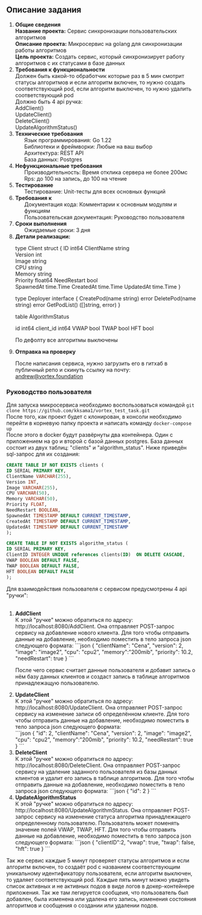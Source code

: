 ## Описание задания
<ol>
<li><b>Общие сведения</b><br>
   <b>Название проекта:</b> Сервис синхронизации пользовательских алгоритмов<br>
   <b>Описание проекта:</b> Микросервис на golang для синхронизации работы алгоритмов<br>
   <b>Цель проекта:</b> Создать сервис, который синхронизирует работу алгоритмов с их статусами в базе данных<br> </li>

<li><b>Требования к функциональности</b><br>
   Должен быть какой-то обработчик которые раз в 5 мин смотрит статусы алгоритмов и если алгоритм включен, то нужно создать соответствующий pod, если алгоритм выключен, то нужно удалить соответствующий pod<br>
   Должно быть 4 api ручка:<br>
   AddClient()<br>
   UpdateClient()<br>
   DeleteClient()<br>
   UpdateAlgorithmStatus()</li>
<li><b>Технические требования</b>
   <ul>Язык программирования: Go 1.22 </ul>
   <ul>Библиотеки и фреймворки: Любые на ваш выбор</ul>
   <ul>Архитектура: REST API</ul>
   <ul>База данных:  Postgres</ul></li>
<li> <b>Нефункциональные требования</b><br>
   <ul>Производительность: Время отклика сервера не более 200мс</ul>
   <ul> Rps: до 100 на запись, до 100 на чтение</ul></li>
<li> <b>Тестирование</b><br>
   <ul>Тестирование: Unit-тесты для всех основных функций</ul></li>
<li> <b>Требования к </b><br>
   <ul>Документация кода: Комментарии к основным модулям и функциям</ul>
   <ul>Пользовательская документация: Руководство пользователя</ul></li>
<li> <b>Сроки выполнения</b><br>
  <ul> Ожидаемые сроки: 3 дня</ul></li>

<li> <b>Детали реализации:</b><br>

type Client struct {
ID                   	int64
ClientName   	string  
Version          	int     
Image            	string  
CPU               	string  
Memory         	string  
Priority          	float64
NeedRestart 	bool    
SpawnedAt   	time.Time
CreatedAt     	time.Time
UpdatedAt    	time.Time
}

type Deployer interface {
CreatePod(name string) error
DeletePod(name string) error
GetPodList() ([]string, error)
}

table AlgorithmStatus

id               int64
client_id     int64
VWAP      bool
TWAP      bool
HFT         bool

По дефолту все алгоритмы выключены<br></li>

<li> <b>Отправка на проверку</b><br>

После написания сервиса, нужно загрузить его в гитхаб в публичный репо и скинуть ссылку на почту: andrew@vortex.foundation<br></li>
</ol>

### Руководство пользователя

Для запуска микросервиса необходимо воспользоваться командой ``git clone https://github.com/kksama1/vortex_test_task.git``<br>
После того, как проект будет с клонирован, в консоли необходимо перейти в корневую папку проекта и написать команду ``docker-compose up``<br>
После этого в docker будут развёрнуты два контейнера. Один с приложением на go и второй с базой данных postgres.
База данных состоит из двух таблиц: "clients" и "algorithm_status". Ниже приведён sql-запрос для их создания:<br>
```sql
CREATE TABLE IF NOT EXISTS clients (
ID SERIAL PRIMARY KEY,
ClientName VARCHAR(255),
Version INT,
Image VARCHAR(255),
CPU VARCHAR(50),
Memory VARCHAR(50),
Priority FLOAT,
NeedRestart BOOLEAN,
SpawnedAt TIMESTAMP DEFAULT CURRENT_TIMESTAMP,
CreatedAt TIMESTAMP DEFAULT CURRENT_TIMESTAMP,
UpdatedAt TIMESTAMP DEFAULT CURRENT_TIMESTAMP
);
```

```sql
CREATE TABLE IF NOT EXISTS algorithm_status (
ID SERIAL PRIMARY KEY,
ClientID INTEGER UNIQUE references clients(ID)  ON DELETE CASCADE,
VWAP BOOLEAN DEFAULT FALSE,
TWAP BOOLEAN DEFAULT FALSE,
HFT BOOLEAN DEFAULT FALSE
);
```
Для взаимодействия пользователя с сервисом предусмотрены 4 api "ручки":
<ol><br> <li><b>AddClient</b></li>
К этой "ручке" можно обратиться по адресу: http://localhost:8080/AddClient. Она отправляет POST-запрос сервису на добавление нового клиента. Для того чтобы отправить данные на добавление, необходимо поместить в тело запроса json следующего формата:
```json
{
    "clientName": "Cena",
    "version": 2,
    "image": "image2",
    "cpu": "cpu2",
    "memory":"200mib",
    "priority": 10.2,
    "needRestart": true
}
```

После чего сервис считает данные пользователя и добавит запись о нём базу данных клиентов и создаст запись в таблице алгоритмов принадлежащую пользователю.

<li><b>UpdateClient</b></li>
К этой "ручке" можно обратиться по адресу: http://localhost:8080/UpdateClient. Она отправляет POST-запрос сервису на изменение записи об определённом клиeнте. Для того чтобы отправить данные на добавление, необходимо поместить в тело запроса json следующего формата:<br>
```json
{
    "id": 2,
    "clientName": "Cena",
    "version": 2,
    "image": "image2",
    "cpu": "cpu2",
    "memory":"200mib",
    "priority": 10.2,
    "needRestart": true
}
```

<li><b>DeleteClient</b></li>
К этой "ручке" можно обратиться по адресу: http://localhost:8080/DeleteClient. Она отправляет POST-запрос сервису на удаление заданного пользователя из базы данных клиентов и удалит его запись в таблице алгоритмов. Для того чтобы отправить данные на добавление, необходимо поместить в тело запроса json следующего формата:
```json
{
    "id": 2
}
```
<li><b>UpdateAlgorithmStatus</b></li>
К этой "ручке" можно обратиться по адресу: http://localhost:8080/UpdateAlgorithmStatus. Она отправляет POST-запрос сервису на изменение статуса алгоритма принадлежащего определенному пользователю. Пользователь может поменять значение полей VWAP, TWAP, HFT. Для того чтобы отправить данные на добавление, необходимо поместить в тело запроса json следующего формата:
```json
{
"clientID":2,
"vwap": true,
"twap": false,
"hft": true
}
```
</ol>
Так же сервис каждые 5 минут проверяет статусы алгоритмов и если алгоритм включен, то создаёт pod с названием соответствующим уникальному идентификатору пользователя, если алгоритм выключен, то удаляет соответствующий pod.
Каждые пять минут можно увидеть список активных и не активных подов в виде логов в докер-контейнере приложения. Так же там легируется сообщеия, что пользователь был добавлен, была изменена или удалена его запись, изменения состояния алгоритмов и сообщения о создании или удалении подов.
